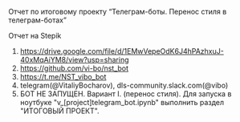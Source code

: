 Отчет по итоговому проекту “Телеграм-боты. Перенос стиля в телеграм-ботах”

Отчет на Stepik

1. https://drive.google.com/file/d/1EMwVepeOdK6J4hPAzhxuJ-40xMqAiYM8/view?usp=sharing
2. https://github.com/vi-bo/nst_bot
3. https://t.me/NST_vibo_bot
4. telegram(@VitaliyBocharov), dls-community.slack.com(@vibo)
5. БОТ НЕ ЗАПУЩЕН. Вариант I. (перенос стиля). Для запуска в ноутбуке "v_[project]telegram_bot.ipynb" выполнить раздел "ИТОГОВЫЙ ПРОЕКТ".
